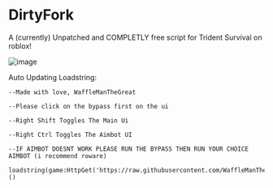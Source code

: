 # DirtyFork
A (currently) Unpatched and COMPLETLY free script for Trident Survival on roblox!

![image](https://user-images.githubusercontent.com/113483280/190880218-8fa67fa8-3843-44b2-8aa7-68e40becbb11.png)

Auto Updating Loadstring: 



```grey
--Made with love, WaffleManTheGreat

--Please click on the bypass first on the ui

--Right Shift Toggles The Main Ui

--Right Ctrl Toggles The Aimbot UI

--IF AIMBOT DOESNT WORK PLEASE RUN THE BYPASS THEN RUN YOUR CHOICE AIMBOT (i recommend roware)

loadstring(game:HttpGet('https://raw.githubusercontent.com/WaffleManTheGreat/DirtyFork/main/main'))()
```
